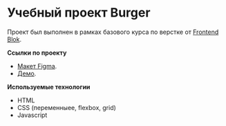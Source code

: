 # Учебный проект Burger
Проект был выполнен в рамках базового курса по верстке от [Frontend Blok](https://frontendblok.com).

**Ссылки по проекту**
- [Макет Figma](https://www.figma.com/design/7l5qTBLY78TmGxLIsCSoPi/Burgers-Menu-Responsive-(Copy)).
- [Демо](https://anton-ntg.github.io/FrontendBlok-Module01-Burger/).

**Используемые технологии**
- HTML
- CSS (переменныее, flexbox, grid)
- Javascript